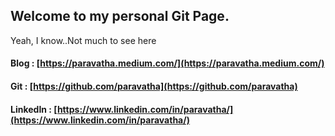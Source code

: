 ## Welcome to my personal Git Page. 
Yeah, I know..Not much to see here


#### Blog : [https://paravatha.medium.com/](https://paravatha.medium.com/)

#### Git : [https://github.com/paravatha](https://github.com/paravatha)

#### LinkedIn : [https://www.linkedin.com/in/paravatha/](https://www.linkedin.com/in/paravatha/)



